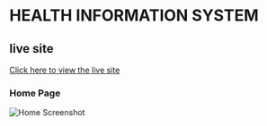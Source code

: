 # HEALTH INFORMATION SYSTEM
## live site
[Click here to view the live site](https://health-info-system-omega.vercel.app/)

### Home Page
![Home Screenshot](public/assets/home.png)
